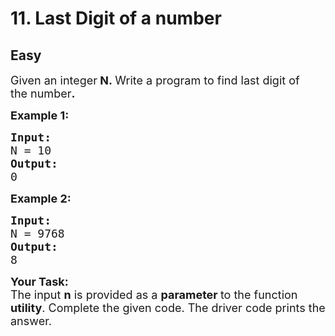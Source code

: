 # 11. Last Digit of a number
## Easy
<div class="problem-statement">
                <p></p><p><span style="font-size:18px">Given an integer<strong>&nbsp;N</strong><strong>.&nbsp;</strong>Write a program to find last digit of the&nbsp;number<strong>.</strong></span></p>

<p><span style="font-size:18px"><strong>Example 1:</strong> <strong> </strong></span></p>

<pre><span style="font-size:18px"><strong>Input:</strong>
N = 10
<strong>Output: </strong>
0
</span></pre>

<p><span style="font-size:18px"><strong>Example 2: </strong></span></p>

<pre><span style="font-size:18px"><strong>Input:</strong>
N = 9768
<strong>Output: </strong>
8
</span></pre>

<p><span style="font-size:18px"><strong>Your Task:</strong><br>
The input <strong>n</strong> is&nbsp;provided&nbsp;as a&nbsp;<strong>parameter&nbsp;</strong>to the function <strong>utility</strong>. Complete the given code.&nbsp;The driver code prints the answer.</span></p>
 <p></p>
            </div>